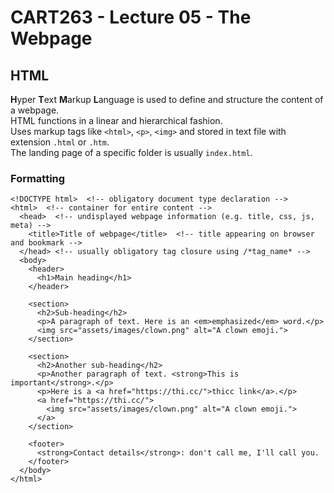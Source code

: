 # CART263 - Lecture 05 - The Webpage
## HTML
**H**yper **T**ext **M**arkup **L**anguage is used to define and structure the content of a webpage.<br>
HTML functions in a linear and hierarchical fashion.<br>
Uses markup tags like `<html>`, `<p>`, `<img>` and stored in text file with extension `.html` or `.htm`.<br>
The landing page of a specific folder is usually `index.html`.<br>
### Formatting
```
<!DOCTYPE html>  <!-- obligatory document type declaration -->
<html>  <!-- container for entire content -->
  <head>  <!-- undisplayed webpage information (e.g. title, css, js, meta) -->
    <title>Title of webpage</title>  <!-- title appearing on browser and bookmark -->
  </head> <!-- usually obligatory tag closure using /*tag_name* -->
  <body>
    <header>
      <h1>Main heading</h1>
    </header>

    <section>
      <h2>Sub-heading</h2>
      <p>A paragraph of text. Here is an <em>emphasized</em> word.</p>
      <img src="assets/images/clown.png" alt="A clown emoji.">
    </section>

    <section>
      <h2>Another sub-heading</h2>
      <p>Another paragraph of text. <strong>This is important</strong>.</p>
      <p>Here is a <a href="https://thi.cc/">thicc link</a>.</p>
      <a href="https://thi.cc/">
        <img src="assets/images/clown.png" alt="A clown emoji.">
      </a>
    </section>

    <footer>
      <strong>Contact details</strong>: don't call me, I'll call you.
    </footer>
  </body>
</html>
```
